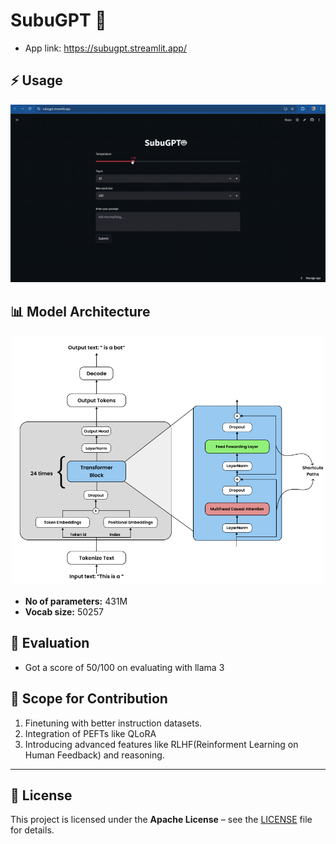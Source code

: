 # SubuGPT 🤖

- App link: https://subugpt.streamlit.app/


## ⚡ Usage
<p align="center"><img src="Images/Screen Recording 2025-09-09 160445.gif" width="750" height=""></p>

## 📊 Model Architecture

<p align="center"><img src="Images/Screenshot 2025-09-09 155249.png" width="500" height=""></p>

- **No of parameters:** 431M
- **Vocab size:** 50257

## 🧪 Evaluation

- Got a score of 50/100 on evaluating with llama 3


## 🤝 Scope for Contribution
1. Finetuning with better instruction datasets.
2. Integration of PEFTs like QLoRA
3. Introducing advanced features like RLHF(Reinforment Learning on Human Feedback) and reasoning.

---

## 📜 License

This project is licensed under the **Apache License** – see the [LICENSE](LICENSE) file for details.


